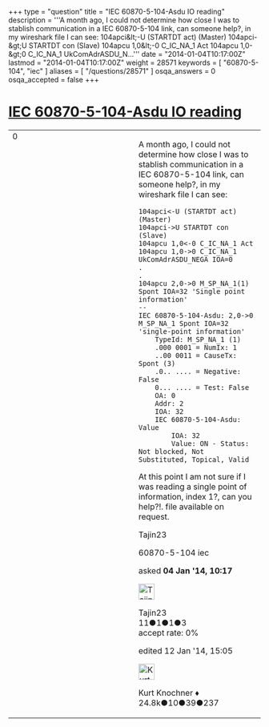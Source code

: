 +++
type = "question"
title = "IEC 60870-5-104-Asdu IO reading"
description = '''A month ago, I could not determine how close I was to stablish communication in a IEC 60870-5-104 link, can someone help?, in my wireshark file I can see: 104apci&amp;lt;-U (STARTDT act) (Master) 104apci-&amp;gt;U STARTDT con (Slave) 104apcu 1,0&amp;lt;-0 C_IC_NA_1 Act 104apcu 1,0-&amp;gt;0 C_IC_NA_1 UkComAdrASDU_N...'''
date = "2014-01-04T10:17:00Z"
lastmod = "2014-01-04T10:17:00Z"
weight = 28571
keywords = [ "60870-5-104", "iec" ]
aliases = [ "/questions/28571" ]
osqa_answers = 0
osqa_accepted = false
+++

<div class="headNormal">

# [IEC 60870-5-104-Asdu IO reading](/questions/28571/iec-60870-5-104-asdu-io-reading)

</div>

<div id="main-body">

<div id="askform">

<table id="question-table" style="width:100%;"><colgroup><col style="width: 50%" /><col style="width: 50%" /></colgroup><tbody><tr class="odd"><td style="width: 30px; vertical-align: top"><div class="vote-buttons"><div id="post-28571-score" class="post-score" title="current number of votes">0</div><div id="favorite-count" class="favorite-count"></div></div></td><td><div id="item-right"><div class="question-body"><p>A month ago, I could not determine how close I was to stablish communication in a IEC 60870-5-104 link, can someone help?, in my wireshark file I can see:</p><pre><code>104apci&lt;-U (STARTDT act) (Master)
104apci-&gt;U STARTDT con (Slave)
104apcu 1,0&lt;-0 C_IC_NA_1 Act
104apcu 1,0-&gt;0 C_IC_NA_1 UkComAdrASDU_NEGA IOA=0
.
.
104apcu 2,0-&gt;0 M_SP_NA_1(1) Spont IOA=32 &#39;Single point information&#39;
--
IEC 60870-5-104-Asdu: 2,0-&gt;0 M_SP_NA_1 Spont IOA=32 &#39;single-point information&#39;
    TypeId: M_SP_NA_1 (1)
    .000 0001 = NumIx: 1
    ..00 0011 = CauseTx: Spont (3)
    .0.. .... = Negative: False
    0... .... = Test: False
    OA: 0
    Addr: 2
    IOA: 32
    IEC 60870-5-104-Asdu: Value
        IOA: 32
        Value: ON - Status: Not blocked, Not Substituted, Topical, Valid
</code></pre><p>At this point I am not sure if I was reading a single point of information, index 1?, can you help?!. file available on request.</p><p>Tajin23</p></div><div id="question-tags" class="tags-container tags">60870-5-104 iec</div><div id="question-controls" class="post-controls"></div><div class="post-update-info-container"><div class="post-update-info post-update-info-user"><p>asked <strong>04 Jan '14, 10:17</strong></p><img src="https://secure.gravatar.com/avatar/4c437adbe67fae53d6e66f0181dde7d8?s=32&amp;d=identicon&amp;r=g" class="gravatar" width="32" height="32" alt="Tajin23&#39;s gravatar image" /><p>Tajin23<br />
<span class="score" title="11 reputation points">11</span><span title="1 badges"><span class="badge1">●</span><span class="badgecount">1</span></span><span title="1 badges"><span class="silver">●</span><span class="badgecount">1</span></span><span title="3 badges"><span class="bronze">●</span><span class="badgecount">3</span></span><br />
<span class="accept_rate" title="Rate of the user&#39;s accepted answers">accept rate:</span> <span title="Tajin23 has no accepted answers">0%</span></p></div><div class="post-update-info post-update-info-edited"><p>edited 12 Jan '14, 15:05</p><img src="https://secure.gravatar.com/avatar/23b7bf5b13bc2c98b2e8aa9869ca5d75?s=32&amp;d=identicon&amp;r=g" class="gravatar" width="32" height="32" alt="Kurt%20Knochner&#39;s gravatar image" /><p>Kurt Knochner ♦<br />
<span class="score" title="24767 reputation points"><span>24.8k</span></span><span title="10 badges"><span class="badge1">●</span><span class="badgecount">10</span></span><span title="39 badges"><span class="silver">●</span><span class="badgecount">39</span></span><span title="237 badges"><span class="bronze">●</span><span class="badgecount">237</span></span></p></div></div><div id="comments-container-28571" class="comments-container"></div><div id="comment-tools-28571" class="comment-tools"></div><div class="clear"></div><div id="comment-28571-form-container" class="comment-form-container"></div><div class="clear"></div></div></td></tr></tbody></table>

</div>

</div>

